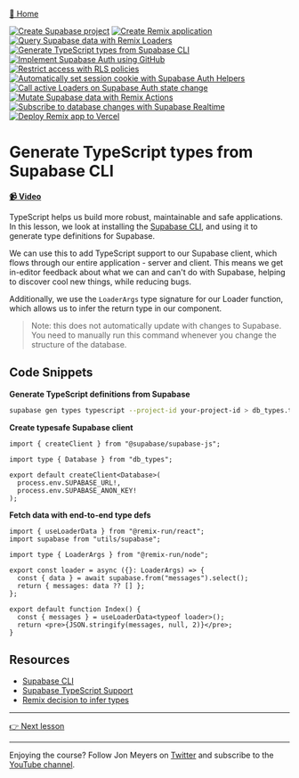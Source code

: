 [🏡 Home](../README.md)

[![Create Supabase project](https://placehold.co/15x15/00ff00/00ff00.png)](../01-create-supabase-project/README.md)
[![Create Remix application](https://placehold.co/15x15/00ff00/00ff00.png)](../02-create-remix-application/README.md)
[![Query Supabase data with Remix Loaders](https://placehold.co/15x15/00ff00/00ff00.png)](../03-query-supabase-data-with-remix-loaders/README.md)
[![Generate TypeScript types from Supabase CLI](https://placehold.co/15x15/00ff00/00ff00.png)](../04-generate-typescript-types-from-supabase-cli/README.md)
[![Implement Supabase Auth using GitHub](https://placehold.co/15x15/555555/555555.png)](../05-implement-supabase-auth-using-github/README.md)
[![Restrict access with RLS policies](https://placehold.co/15x15/555555/555555.png)](../06-restrict-access-with-rls-policies/README.md)
[![Automatically set session cookie with Supabase Auth Helpers](https://placehold.co/15x15/555555/555555.png)](../07-automatically-set-session-cookie-with-supabase-auth-helpers/README.md)
[![Call active Loaders on Supabase Auth state change](https://placehold.co/15x15/555555/555555.png)](../08-call-active-loaders-on-supabase-auth-state-change/README.md)
[![Mutate Supabase data with Remix Actions](https://placehold.co/15x15/555555/555555.png)](../09-mutate-supabase-data-with-remix-actions/README.md)
[![Subscribe to database changes with Supabase Realtime](https://placehold.co/15x15/555555/555555.png)](../10-subscribe-to-database-changes-with-supabase-realtime/README.md)
[![Deploy Remix app to Vercel](https://placehold.co/15x15/555555/555555.png)](../11-deploy-remix-app-to-vercel/README.md)

# Generate TypeScript types from Supabase CLI

**[📹 Video](https://egghead.io/lessons/supabase-generate-typescript-type-definitions-with-the-supabase-cli?af=9qsk0a)**

TypeScript helps us build more robust, maintainable and safe applications. In this lesson, we look at installing the [Supabase CLI](https://supabase.com/docs/reference/cli), and using it to generate type definitions for Supabase.

We can use this to add TypeScript support to our Supabase client, which flows through our entire application - server and client. This means we get in-editor feedback about what we can and can't do with Supabase, helping to discover cool new things, while reducing bugs.

Additionally, we use the `LoaderArgs` type signature for our Loader function, which allows us to infer the return type in our component.

> Note: this does not automatically update with changes to Supabase. You need to manually run this command whenever you change the structure of the database.

## Code Snippets

**Generate TypeScript definitions from Supabase**

```bash
supabase gen types typescript --project-id your-project-id > db_types.ts
```

**Create typesafe Supabase client**

```tsx
import { createClient } from "@supabase/supabase-js";

import type { Database } from "db_types";

export default createClient<Database>(
  process.env.SUPABASE_URL!,
  process.env.SUPABASE_ANON_KEY!
);
```

**Fetch data with end-to-end type defs**

```tsx
import { useLoaderData } from "@remix-run/react";
import supabase from "utils/supabase";

import type { LoaderArgs } from "@remix-run/node";

export const loader = async ({}: LoaderArgs) => {
  const { data } = await supabase.from("messages").select();
  return { messages: data ?? [] };
};

export default function Index() {
  const { messages } = useLoaderData<typeof loader>();
  return <pre>{JSON.stringify(messages, null, 2)}</pre>;
}
```

## Resources

- [Supabase CLI](https://supabase.com/docs/reference/cli)
- [Supabase TypeScript Support](https://supabase.com/docs/reference/javascript/typescript-support)
- [Remix decision to infer types](https://github.com/remix-run/remix/blob/main/decisions/0003-infer-types-for-useloaderdata-and-useactiondata-from-loader-and-action-via-generics.md)

---

[👉 Next lesson](/05-implement-supabase-auth-using-github/README.md)

---

Enjoying the course? Follow Jon Meyers on [Twitter](https://twitter.com/jonmeyers_io) and subscribe to the [YouTube channel](https://www.youtube.com/c/jonmeyers).
